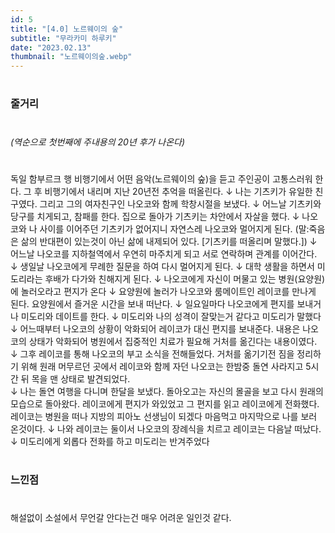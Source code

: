 ```yaml
---
id: 5
title: "[4.0] 노르웨이의 숲"
subtitle: "무라카미 하루키"
date: "2023.02.13"
thumbnail: "노르웨이의숲.webp"
---
```

#
### 줄거리
#
_(역순으로 첫번째에 주내용의 20년 후가 나온다)_
#
독일 함부르크 행 비행기에서 어떤 음악(노르웨이의 숲)을 듣고 주인공이 고통스러워 한다. 그 후 비행기에서 내리며 지난 20년전 추억을 떠올린다.
↓
나는 기츠키가 유일한 친구였다. 그리고 그의 여자친구인 나오코와 함께 학창시절을 보냈다.
↓
어느날 기츠키와 당구를 치게되고, 참패를 한다. 집으로 돌아가 기츠키는 차안에서 자살을 했다.
↓
나오코와 나 사이를 이어주던 기츠키가 없어지니 자연스레 나오코와 멀어지게 된다.
(말:죽음은 삶의 반대편이 있는것이 아닌 삶에 내제되어 있다. [기츠키를 떠올리며 말했다.])
↓
어느날 나오코를 지하철역에서 우연히 마주치게 되고 서로 연락하며 관계를 이어간다. 
↓
생일날 나오코에게 무례한 질문을 하여 다시 멀어지게 된다.
↓
대학 생활을 하면서 미도리라는 후배가 다가와 친해지게 된다.
↓
나오코에게 자신이 머물고 있는 병원(요양원)에 놀러오라고 편지가 온다
↓
요양원에 놀러가 나오코와 룸메이트인 레이코를 만나게 된다. 요양원에서 즐거운 시간을 보내 떠난다. 
↓
일요일마다 나오코에게 편지를 보내거나 미도리와 데이트를 한다. 
↓
미도리와 나의 성격이 잘맞는거 같다고 미도리가 말했다
↓
어느때부터 나오코의 상황이 악화되어 레이코가 대신 편지를 보내준다. 내용은 나오코의 상태가 악화되어 병원에서 집중적인 치료가 필요해 거처를 옮긴다는 내용이였다. 
↓
그후 레이코를 통해 나오코의 부고 소식을 전해들었다. 거처를 옮기기전 짐을 정리하기 위해 원래 머무르던 곳에서 레이코와 함께 자던 나오코는 한밤중 돌연 사라지고 5시간 뒤 목을 맨 상태로 발견되었다.  
↓
나는 돌연 여행을 다니며 한달을 보냈다. 돌아오고는 자신의 몰골을 보고 다시 원래의 모습으로 돌아왔다. 레이코에게 편지가 와있었고 그 편지를 읽고 레이코에게 전화했다. 레이코는 병원을 떠나 지방의 피아노 선생님이 되겠다 마음먹고 마지막으로 나를 보러 온것이다.
↓
나와 레이코는 둘이서 나오코의 장례식을 치르고 레이코는 다음날 떠났다.
↓
미도리에게 외롭다 전화를 하고 미도리는 반겨주었다
#
### 느낀점
#
해설없이 소설에서 무언갈 안다는건 매우 어려운 일인것 같다. 